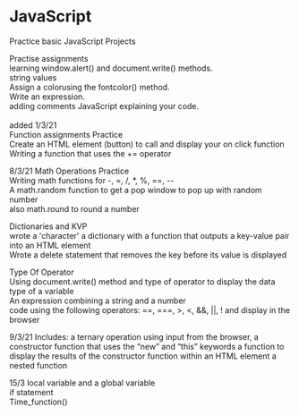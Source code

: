 # JavaScript
 Practice basic JavaScript Projects

Practise assignments <br>
learning window.alert() and document.write() methods. <br>
string values <br>
Assign a colorusing the fontcolor() method. <br>
Write an expression. <br>
adding comments JavaScript explaining your code. <br>
<br>
added 1/3/21 <br>
Function assignments Practice <br>
Create an HTML element (button) to call and display your on click function  <br>
Writing a function that uses the += operator

8/3/21
Math Operations Practice <br>
Writing math functions for  -, =, /, *, %, ==, -- <br>
A math.random function to get a pop window to pop up with random number <br>
also math.round to round a number
<br>

Dictionaries and KVP <br>
wrote a 'character' a dictionary with a function that outputs a key-value pair into an HTML element <br>
Wrote a delete statement that removes the key before its value is displayed <br>

Type Of Operator <br>
Using document.write() method and type of operator to display the data type of a variable <br>
An expression combining a string and a number <br>
code using the following operators: ==, ===, >, <, &&, ||, !  and display in the browser <br>

9/3/21
Includes:
a ternary operation using input from the browser, 
a constructor function that uses the “new” and “this” keywords
a function to display the results of the constructor function within an HTML element
a nested function

15/3
local variable and a global variable <br>
if statement <br>
Time_function()
